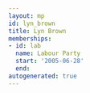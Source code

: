 ```yaml
---
layout: mp
id: lyn_brown
title: Lyn Brown
memberships:
- id: lab
  name: Labour Party
  start: '2005-06-28'
  end: 
autogenerated: true
---
```

